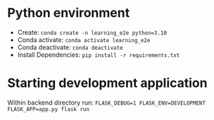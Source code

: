 # Python environment
* Create: `conda create -n learning_e2e python=3.10`
* Conda activate: `conda activate learning_e2e`
* Conda deactivate: `conda deactivate`
* Install Dependencies: `pip install -r requirements.txt`

# Starting development application
Within backend directory run: `FLASK_DEBUG=1 FLASK_ENV=DEVELOPMENT FLASK_APP=app.py flask run`

